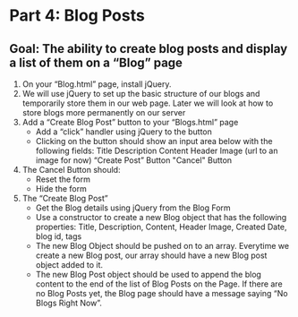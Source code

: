 # Part 4: Blog Posts
## Goal: The ability to create blog posts and display a list of them on a “Blog” page

1. On your “Blog.html” page, install jQuery.
2. We will use jQuery to set up the basic structure of our blogs and temporarily store them in our web page. Later we will look at how to store blogs more permanently on our server
3. Add a “Create Blog Post” button to your “Blogs.html” page
    * Add a “click” handler using jQuery to the button
    * Clicking on the button should show an input area below with the following fields:
        Title
        Description
        Content
        Header Image (url to an image for now)
        “Create Post” Button
        "Cancel" Button
4. The Cancel Button should:
    * Reset the form
    * Hide the form
5. The “Create Blog Post” 
    * Get the Blog details using jQuery from the Blog Form
    * Use a constructor to create a new Blog object that has the following properties:
        Title, Description, Content, Header Image, Created Date, blog id, tags
    * The new Blog Object should be pushed on to an array. Everytime we create a new Blog post, our array should have a new Blog post object added to it.
    * The new Blog Post object should be used to append the blog content to the end of the list of Blog Posts on the Page. If there are no Blog Posts yet, the Blog page should have a message saying “No Blogs Right Now”.
